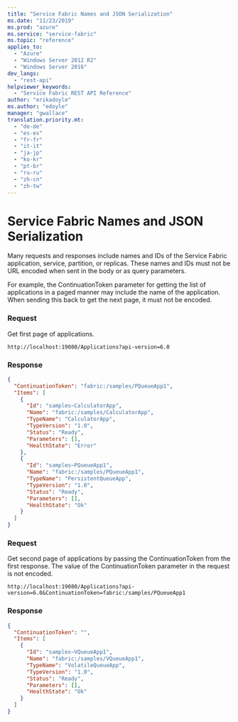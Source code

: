 ```yaml
---
title: "Service Fabric Names and JSON Serialization"
ms.date: "11/23/2019"
ms.prod: "azure"
ms.service: "service-fabric"
ms.topic: "reference"
applies_to:
  - "Azure"
  - "Windows Server 2012 R2"
  - "Windows Server 2016"
dev_langs:
  - "rest-api"
helpviewer_keywords:
  - "Service Fabric REST API Reference"
author: "erikadoyle"
ms.author: "edoyle"
manager: "gwallace"
translation.priority.mt:
  - "de-de"
  - "es-es"
  - "fr-fr"
  - "it-it"
  - "ja-jp"
  - "ko-kr"
  - "pt-br"
  - "ru-ru"
  - "zh-cn"
  - "zh-tw"
---
```

# Service Fabric Names and JSON Serialization
Many requests and responses include names and IDs of the Service Fabric application, service, partition, or replicas. These names and IDs must not be URL encoded when sent in the body or as query parameters.

For example, the ContinuationToken parameter for getting the list of applications in a paged manner may include the name of the application. When sending this back to get the next page, it must not be encoded.

### **Request**
Get first page of applications.

```
http://localhost:19080/Applications?api-version=6.0
```

### **Response**

```json
{
  "ContinuationToken": "fabric:/samples/PQueueApp1",
  "Items": [
    {
      "Id": "samples~CalculatorApp",
      "Name": "fabric:/samples/CalculatorApp",
      "TypeName": "CalculatorApp",
      "TypeVersion": "1.0",
      "Status": "Ready",
      "Parameters": [],
      "HealthState": "Error"
    },
    {
      "Id": "samples~PQueueApp1",
      "Name": "fabric:/samples/PQueueApp1",
      "TypeName": "PersistentQueueApp",
      "TypeVersion": "1.0",
      "Status": "Ready",
      "Parameters": [],
      "HealthState": "Ok"
    }
  ]
}

```


### **Request**
Get second page of applications by passing the ContinuationToken from the first response. The value of the ContinuationToken parameter in the request is not encoded.

```
http://localhost:19080/Applications?api-version=6.0&ContinuationToken=fabric:/samples/PQueueApp1

```

### **Response**

```json
{
  "ContinuationToken": "",
  "Items": [
    {
      "Id": "samples~VQueueApp1",
      "Name": "fabric:/samples/VQueueApp1",
      "TypeName": "VolatileQueueApp",
      "TypeVersion": "1.0",
      "Status": "Ready",
      "Parameters": [],
      "HealthState": "Ok"
    }
  ]
}

```
